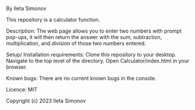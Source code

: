 By Ileta Simonov

This repository is a calculator function.

Description: The web page allows you to enter two numbers with prompt pop-ups, it will then return the answer with the sum, subtraction, multiplication, and division of those two numbers entered.

Setup/ Installation requirements: Clone this repository to your desktop. Navigate to the top level of the directory. Open Calculator/index.html in your browser.

Known bugs: There are no current known bugs in the console.

Licence: MIT

Copyright (c) 2023 Ileta Simonov
